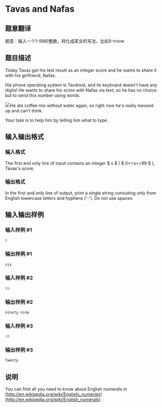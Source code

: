 # Tavas and Nafas

## 题意翻译

题意：输入一个1-99的整数，转化成英文的写法，比如9->nine

## 题目描述

Today Tavas got his test result as an integer score and he wants to share it with his girlfriend, Nafas.

His phone operating system is Tavdroid, and its keyboard doesn't have any digits! He wants to share his score with Nafas via text, so he has no choice but to send this number using words.

![](https://cdn.luogu.com.cn/upload/vjudge_pic/CF535A/b4f47a55f97fcd02924cac5270349f0616c61519.png)He ate coffee mix without water again, so right now he's really messed up and can't think.

Your task is to help him by telling him what to type.

## 输入输出格式

### 输入格式

The first and only line of input contains an integer $ s $ ( $ 0<=s<=99 $ ), Tavas's score.

### 输出格式

In the first and only line of output, print a single string consisting only from English lowercase letters and hyphens ('-'). Do not use spaces.

## 输入输出样例

### 输入样例 #1

```cpp
6

```
### 输出样例 #1

```cpp
six

```
### 输入样例 #2

```cpp
99

```
### 输出样例 #2

```cpp
ninety-nine

```
### 输入样例 #3

```cpp
20

```
### 输出样例 #3

```cpp
twenty

```
## 说明

You can find all you need to know about English numerals in [http://en.wikipedia.org/wiki/English\_numerals](http://en.wikipedia.org/wiki/English_numerals) .

